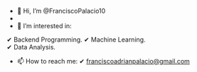- 👋 Hi, I’m @FranciscoPalacio10
- 
- 👀 I’m interested in:

✔ Backend Programming.
✔ Machine Learning.  
✔ Data Analysis.


- 📫 How to reach me:
✔ franciscoadrianpalacio@gmail.com

<!---
FranciscoPalacio10/FranciscoPalacio10 is a ✨ special ✨ repository because its `README.md` (this file) appears on your GitHub profile.
You can click the Preview link to take a look at your changes.
--->

